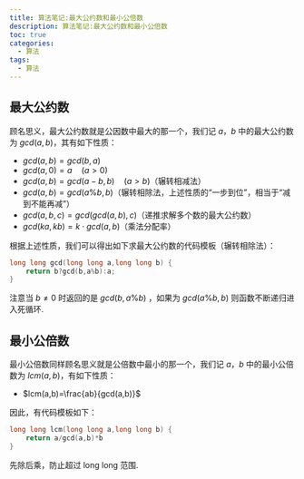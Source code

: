 ```yaml
---
title: 算法笔记:最大公约数和最小公倍数
description: 算法笔记:最大公约数和最小公倍数
toc: true
categories:
  - 算法
tags:
  - 算法
---
```


<!-- more -->

## 最大公约数

顾名思义，最大公约数就是公因数中最大的那一个，我们记 $a$，$b$ 中的最大公约数为 $gcd(a,b)$，其有如下性质：

- $gcd(a,b)=gcd(b,a)$
- $gcd(a,0)=a \quad (a>0)$
- $gcd(a,b)=gcd(a-b,b) \quad (a>b)$（辗转相减法）
- $gcd(a,b) = gcd(a\%b,b)$（辗转相除法，上述性质的“一步到位”，相当于“减到不能再减”）
- $gcd(a,b,c)=gcd(gcd(a,b),c)$（递推求解多个数的最大公约数）
- $gcd(ka,kb)=k \cdot gcd(a,b)$（乘法分配率）

根据上述性质，我们可以得出如下求最大公约数的代码模板（辗转相除法）：

```c
long long gcd(long long a,long long b) {
    return b?gcd(b,a%b):a;
}
```

注意当 $b \neq 0$ 时返回的是 $gcd(b,a\%b)$ ，如果为 $gcd(a\%b,b)$ 则函数不断递归进入死循环.

## 最小公倍数

最小公倍数同样顾名思义就是公倍数中最小的那一个，我们记 $a$，$b$ 中的最小公倍数为 $lcm(a,b)$，有如下性质：
- $lcm(a,b)=\frac{ab}{gcd(a,b)}$

因此，有代码模板如下：

```c
long long lcm(long long a,long long b) {
    return a/gcd(a,b)*b
}
```

先除后乘，防止超过 long long 范围.
